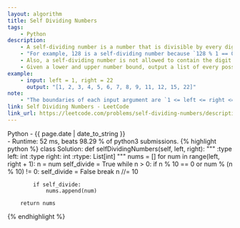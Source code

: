 ```yaml
---
layout: algorithm
title: Self Dividing Numbers
tags: 
    - Python
description: 
    - A self-dividing number is a number that is divisible by every digit it contains.
    - "For example, 128 is a self-dividing number because `128 % 1 == 0`, `128 % 2 == 0`, and `128 % 8 == 0`."
    - Also, a self-dividing number is not allowed to contain the digit zero.
    - Given a lower and upper number bound, output a list of every possible self dividing number, including the bounds if possible.
example:
    - input: left = 1, right = 22
      output: "[1, 2, 3, 4, 5, 6, 7, 8, 9, 11, 12, 15, 22]"
note:
    - "The boundaries of each input argument are `1 <= left <= right <= 10000`."
link: Self Dividing Numbers - LeetCode
link_url: https://leetcode.com/problems/self-dividing-numbers/description/
---
```


<div>Python<span class="write-date"> - {{ page.date | date_to_string }}</span></div>
- Runtime: 52 ms, beats 98.29 % of python3 submissions.
{% highlight python %}
class Solution:
    def selfDividingNumbers(self, left, right):
        """
        :type left: int
        :type right: int
        :rtype: List[int]
        """
        nums = []
        for num in range(left, right + 1):
            n = num
            self_divide = True
            while n > 0:
                if n % 10 == 0 or num % (n % 10) != 0:
                    self_divide = False
                    break
                n //= 10
                
            if self_divide:
                nums.append(num)
        
        return nums
{% endhighlight %}